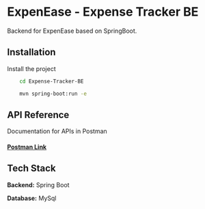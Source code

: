 
# ExpenEase - Expense Tracker BE

Backend for ExpenEase based on SpringBoot.


## Installation

Install the project

```bash
    cd Expense-Tracker-BE

    mvn spring-boot:run -e   
```
    
## API Reference

Documentation for APIs in Postman

#### [Postman Link](https://www.postman.com/joint-operations-engineer-19861059/workspace/expense-tracker/collection/29105784-c41c0db1-663a-4190-8f15-d422d2106f4c?action=share&creator=29105784)



## Tech Stack

**Backend:** Spring Boot

**Database:** MySql

